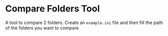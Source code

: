 # Compare Folders Tool

A tool to compare 2 folders. Create an `example.ini` file and then fill the path of the folders you want to compare

